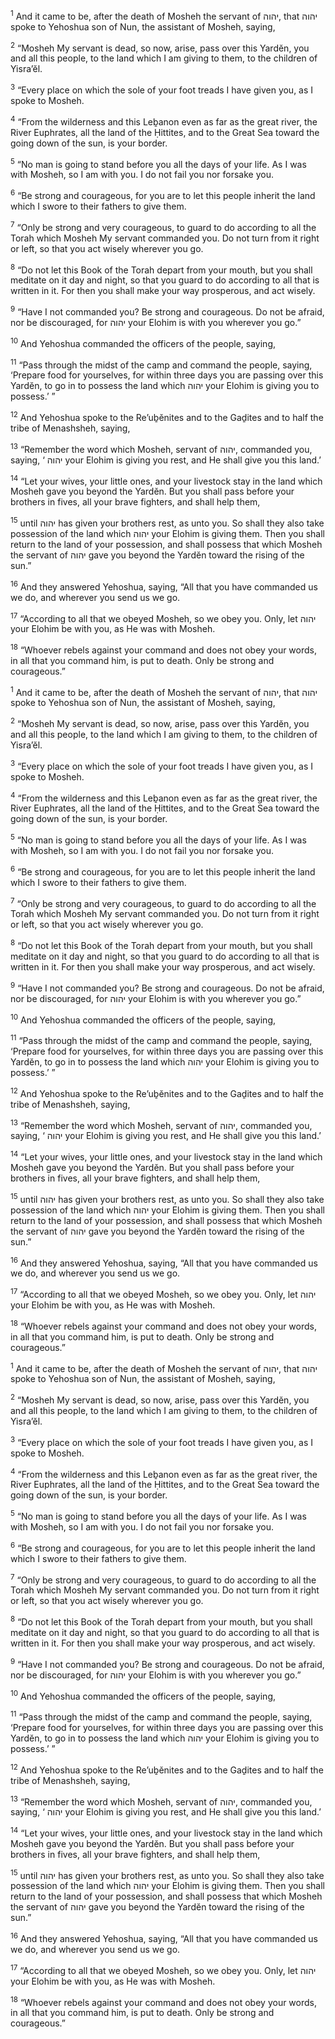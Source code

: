 <sup>1</sup> And it came to be, after the death of Mosheh the servant of יהוה, that יהוה spoke to Yehoshua son of Nun, the assistant of Mosheh, saying,

<sup>2</sup> “Mosheh My servant is dead, so now, arise, pass over this Yardĕn, you and all this people, to the land which I am giving to them, to the children of Yisra’ĕl.

<sup>3</sup> “Every place on which the sole of your foot treads I have given you, as I spoke to Mosheh.

<sup>4</sup> “From the wilderness and this Leḇanon even as far as the great river, the River Euphrates, all the land of the Ḥittites, and to the Great Sea toward the going down of the sun, is your border.

<sup>5</sup> “No man is going to stand before you all the days of your life. As I was with Mosheh, so I am with you. I do not fail you nor forsake you.

<sup>6</sup> “Be strong and courageous, for you are to let this people inherit the land which I swore to their fathers to give them.

<sup>7</sup> “Only be strong and very courageous, to guard to do according to all the Torah which Mosheh My servant commanded you. Do not turn from it right or left, so that you act wisely wherever you go.

<sup>8</sup> “Do not let this Book of the Torah depart from your mouth, but you shall meditate on it day and night, so that you guard to do according to all that is written in it. For then you shall make your way prosperous, and act wisely.

<sup>9</sup> “Have I not commanded you? Be strong and courageous. Do not be afraid, nor be discouraged, for יהוה your Elohim is with you wherever you go.”

<sup>10</sup> And Yehoshua commanded the officers of the people, saying,

<sup>11</sup> “Pass through the midst of the camp and command the people, saying, ‘Prepare food for yourselves, for within three days you are passing over this Yardĕn, to go in to possess the land which יהוה your Elohim is giving you to possess.’ ”

<sup>12</sup> And Yehoshua spoke to the Re’uḇĕnites and to the Gaḏites and to half the tribe of Menashsheh, saying,

<sup>13</sup> “Remember the word which Mosheh, servant of יהוה, commanded you, saying, ‘ יהוה your Elohim is giving you rest, and He shall give you this land.’

<sup>14</sup> “Let your wives, your little ones, and your livestock stay in the land which Mosheh gave you beyond the Yardĕn. But you shall pass before your brothers in fives, all your brave fighters, and shall help them,

<sup>15</sup> until יהוה has given your brothers rest, as unto you. So shall they also take possession of the land which יהוה your Elohim is giving them. Then you shall return to the land of your possession, and shall possess that which Mosheh the servant of יהוה gave you beyond the Yardĕn toward the rising of the sun.”

<sup>16</sup> And they answered Yehoshua, saying, “All that you have commanded us we do, and wherever you send us we go.

<sup>17</sup> “According to all that we obeyed Mosheh, so we obey you. Only, let יהוה your Elohim be with you, as He was with Mosheh.

<sup>18</sup> “Whoever rebels against your command and does not obey your words, in all that you command him, is put to death. Only be strong and courageous.”

<sup>1</sup> And it came to be, after the death of Mosheh the servant of יהוה, that יהוה spoke to Yehoshua son of Nun, the assistant of Mosheh, saying,

<sup>2</sup> “Mosheh My servant is dead, so now, arise, pass over this Yardĕn, you and all this people, to the land which I am giving to them, to the children of Yisra’ĕl.

<sup>3</sup> “Every place on which the sole of your foot treads I have given you, as I spoke to Mosheh.

<sup>4</sup> “From the wilderness and this Leḇanon even as far as the great river, the River Euphrates, all the land of the Ḥittites, and to the Great Sea toward the going down of the sun, is your border.

<sup>5</sup> “No man is going to stand before you all the days of your life. As I was with Mosheh, so I am with you. I do not fail you nor forsake you.

<sup>6</sup> “Be strong and courageous, for you are to let this people inherit the land which I swore to their fathers to give them.

<sup>7</sup> “Only be strong and very courageous, to guard to do according to all the Torah which Mosheh My servant commanded you. Do not turn from it right or left, so that you act wisely wherever you go.

<sup>8</sup> “Do not let this Book of the Torah depart from your mouth, but you shall meditate on it day and night, so that you guard to do according to all that is written in it. For then you shall make your way prosperous, and act wisely.

<sup>9</sup> “Have I not commanded you? Be strong and courageous. Do not be afraid, nor be discouraged, for יהוה your Elohim is with you wherever you go.”

<sup>10</sup> And Yehoshua commanded the officers of the people, saying,

<sup>11</sup> “Pass through the midst of the camp and command the people, saying, ‘Prepare food for yourselves, for within three days you are passing over this Yardĕn, to go in to possess the land which יהוה your Elohim is giving you to possess.’ ”

<sup>12</sup> And Yehoshua spoke to the Re’uḇĕnites and to the Gaḏites and to half the tribe of Menashsheh, saying,

<sup>13</sup> “Remember the word which Mosheh, servant of יהוה, commanded you, saying, ‘ יהוה your Elohim is giving you rest, and He shall give you this land.’

<sup>14</sup> “Let your wives, your little ones, and your livestock stay in the land which Mosheh gave you beyond the Yardĕn. But you shall pass before your brothers in fives, all your brave fighters, and shall help them,

<sup>15</sup> until יהוה has given your brothers rest, as unto you. So shall they also take possession of the land which יהוה your Elohim is giving them. Then you shall return to the land of your possession, and shall possess that which Mosheh the servant of יהוה gave you beyond the Yardĕn toward the rising of the sun.”

<sup>16</sup> And they answered Yehoshua, saying, “All that you have commanded us we do, and wherever you send us we go.

<sup>17</sup> “According to all that we obeyed Mosheh, so we obey you. Only, let יהוה your Elohim be with you, as He was with Mosheh.

<sup>18</sup> “Whoever rebels against your command and does not obey your words, in all that you command him, is put to death. Only be strong and courageous.”

<sup>1</sup> And it came to be, after the death of Mosheh the servant of יהוה, that יהוה spoke to Yehoshua son of Nun, the assistant of Mosheh, saying,

<sup>2</sup> “Mosheh My servant is dead, so now, arise, pass over this Yardĕn, you and all this people, to the land which I am giving to them, to the children of Yisra’ĕl.

<sup>3</sup> “Every place on which the sole of your foot treads I have given you, as I spoke to Mosheh.

<sup>4</sup> “From the wilderness and this Leḇanon even as far as the great river, the River Euphrates, all the land of the Ḥittites, and to the Great Sea toward the going down of the sun, is your border.

<sup>5</sup> “No man is going to stand before you all the days of your life. As I was with Mosheh, so I am with you. I do not fail you nor forsake you.

<sup>6</sup> “Be strong and courageous, for you are to let this people inherit the land which I swore to their fathers to give them.

<sup>7</sup> “Only be strong and very courageous, to guard to do according to all the Torah which Mosheh My servant commanded you. Do not turn from it right or left, so that you act wisely wherever you go.

<sup>8</sup> “Do not let this Book of the Torah depart from your mouth, but you shall meditate on it day and night, so that you guard to do according to all that is written in it. For then you shall make your way prosperous, and act wisely.

<sup>9</sup> “Have I not commanded you? Be strong and courageous. Do not be afraid, nor be discouraged, for יהוה your Elohim is with you wherever you go.”

<sup>10</sup> And Yehoshua commanded the officers of the people, saying,

<sup>11</sup> “Pass through the midst of the camp and command the people, saying, ‘Prepare food for yourselves, for within three days you are passing over this Yardĕn, to go in to possess the land which יהוה your Elohim is giving you to possess.’ ”

<sup>12</sup> And Yehoshua spoke to the Re’uḇĕnites and to the Gaḏites and to half the tribe of Menashsheh, saying,

<sup>13</sup> “Remember the word which Mosheh, servant of יהוה, commanded you, saying, ‘ יהוה your Elohim is giving you rest, and He shall give you this land.’

<sup>14</sup> “Let your wives, your little ones, and your livestock stay in the land which Mosheh gave you beyond the Yardĕn. But you shall pass before your brothers in fives, all your brave fighters, and shall help them,

<sup>15</sup> until יהוה has given your brothers rest, as unto you. So shall they also take possession of the land which יהוה your Elohim is giving them. Then you shall return to the land of your possession, and shall possess that which Mosheh the servant of יהוה gave you beyond the Yardĕn toward the rising of the sun.”

<sup>16</sup> And they answered Yehoshua, saying, “All that you have commanded us we do, and wherever you send us we go.

<sup>17</sup> “According to all that we obeyed Mosheh, so we obey you. Only, let יהוה your Elohim be with you, as He was with Mosheh.

<sup>18</sup> “Whoever rebels against your command and does not obey your words, in all that you command him, is put to death. Only be strong and courageous.”

